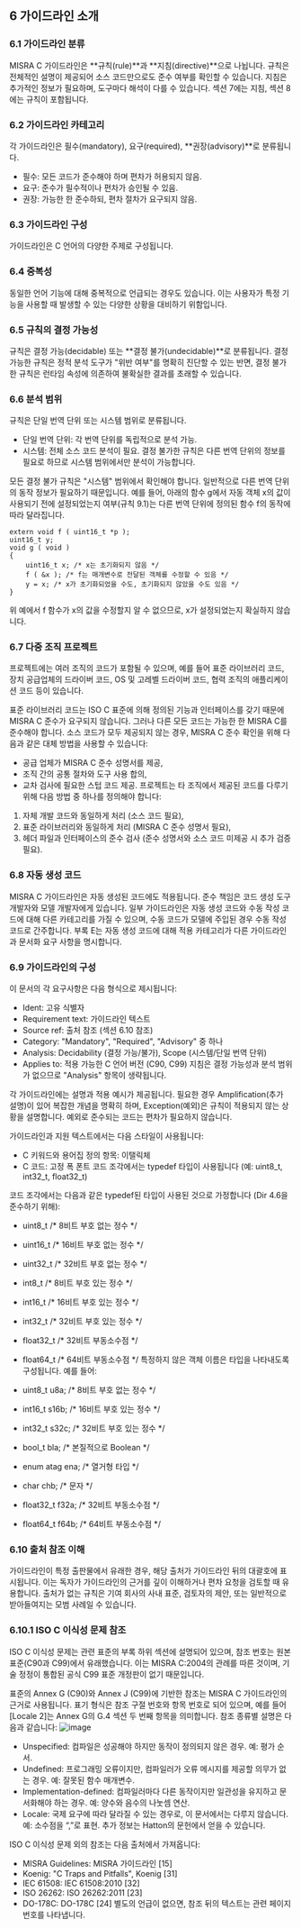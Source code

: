 ## 6 가이드라인 소개
### 6.1 가이드라인 분류
MISRA C 가이드라인은 **규칙(rule)**과 **지침(directive)**으로 나뉩니다. 규칙은 전체적인 설명이 제공되어 소스 코드만으로도 준수 여부를 확인할 수 있습니다. 지침은 추가적인 정보가 필요하며, 도구마다 해석이 다를 수 있습니다. 섹션 7에는 지침, 섹션 8에는 규칙이 포함됩니다.

### 6.2 가이드라인 카테고리
각 가이드라인은 필수(mandatory), 요구(required), **권장(advisory)**로 분류됩니다.

- 필수: 모든 코드가 준수해야 하며 편차가 허용되지 않음.
- 요구: 준수가 필수적이나 편차가 승인될 수 있음.
- 권장: 가능한 한 준수하되, 편차 절차가 요구되지 않음.
  
### 6.3 가이드라인 구성
가이드라인은 C 언어의 다양한 주제로 구성됩니다.

### 6.4 중복성
동일한 언어 기능에 대해 중복적으로 언급되는 경우도 있습니다. 이는 사용자가 특정 기능을 사용할 때 발생할 수 있는 다양한 상황을 대비하기 위함입니다.

### 6.5 규칙의 결정 가능성
규칙은 결정 가능(decidable) 또는 **결정 불가(undecidable)**로 분류됩니다. 결정 가능한 규칙은 정적 분석 도구가 "위반 여부"를 명확히 진단할 수 있는 반면, 결정 불가한 규칙은 런타임 속성에 의존하여 불확실한 결과를 초래할 수 있습니다.

### 6.6 분석 범위
규칙은 단일 번역 단위 또는 시스템 범위로 분류됩니다.

- 단일 번역 단위: 각 번역 단위를 독립적으로 분석 가능.
- 시스템: 전체 소스 코드 분석이 필요.
결정 불가한 규칙은 다른 번역 단위의 정보를 필요로 하므로 시스템 범위에서만 분석이 가능합니다.

모든 결정 불가 규칙은 "시스템" 범위에서 확인해야 합니다. 일반적으로 다른 번역 단위의 동작 정보가 필요하기 때문입니다. 예를 들어, 아래의 함수 g에서 자동 객체 x의 값이 사용되기 전에 설정되었는지 여부(규칙 9.1)는 다른 번역 단위에 정의된 함수 f의 동작에 따라 달라집니다.
```
extern void f ( uint16_t *p );
uint16_t y;
void g ( void )
{
    uint16_t x; /* x는 초기화되지 않음 */
    f ( &x ); /* f는 매개변수로 전달된 객체를 수정할 수 있음 */
    y = x; /* x가 초기화되었을 수도, 초기화되지 않았을 수도 있음 */
}
```
위 예에서 f 함수가 x의 값을 수정할지 알 수 없으므로, x가 설정되었는지 확실하지 않습니다.


### 6.7 다중 조직 프로젝트
프로젝트에는 여러 조직의 코드가 포함될 수 있으며, 예를 들어 표준 라이브러리 코드, 장치 공급업체의 드라이버 코드, OS 및 고레벨 드라이버 코드, 협력 조직의 애플리케이션 코드 등이 있습니다.

표준 라이브러리 코드는 ISO C 표준에 의해 정의된 기능과 인터페이스를 갖기 때문에 MISRA C 준수가 요구되지 않습니다. 그러나 다른 모든 코드는 가능한 한 MISRA C를 준수해야 합니다. 소스 코드가 모두 제공되지 않는 경우, MISRA C 준수 확인을 위해 다음과 같은 대체 방법을 사용할 수 있습니다:

- 공급 업체가 MISRA C 준수 성명서를 제공,
- 조직 간의 공통 절차와 도구 사용 합의,
- 교차 검사에 필요한 스텁 코드 제공.
프로젝트는 타 조직에서 제공된 코드를 다루기 위해 다음 방법 중 하나를 정의해야 합니다:

1. 자체 개발 코드와 동일하게 처리 (소스 코드 필요),
2. 표준 라이브러리와 동일하게 처리 (MISRA C 준수 성명서 필요),
3. 헤더 파일과 인터페이스의 준수 검사 (준수 성명서와 소스 코드 미제공 시 추가 검증 필요).

### 6.8 자동 생성 코드
MISRA C 가이드라인은 자동 생성된 코드에도 적용됩니다. 준수 책임은 코드 생성 도구 개발자와 모델 개발자에게 있습니다. 일부 가이드라인은 자동 생성 코드와 수동 작성 코드에 대해 다른 카테고리를 가질 수 있으며, 수동 코드가 모델에 주입된 경우 수동 작성 코드로 간주합니다. 부록 E는 자동 생성 코드에 대해 적용 카테고리가 다른 가이드라인과 문서화 요구 사항을 명시합니다.

### 6.9 가이드라인의 구성
이 문서의 각 요구사항은 다음 형식으로 제시됩니다:

- Ident: 고유 식별자
- Requirement text: 가이드라인 텍스트
- Source ref: 출처 참조 (섹션 6.10 참조)
- Category: "Mandatory", "Required", "Advisory" 중 하나
- Analysis: Decidability (결정 가능/불가), Scope (시스템/단일 번역 단위)
- Applies to: 적용 가능한 C 언어 버전 (C90, C99)
지침은 결정 가능성과 분석 범위가 없으므로 "Analysis" 항목이 생략됩니다.

각 가이드라인에는 설명과 적용 예시가 제공됩니다. 필요한 경우 Amplification(추가 설명)이 있어 복잡한 개념을 명확히 하며, Exception(예외)은 규칙이 적용되지 않는 상황을 설명합니다. 예외로 준수되는 코드는 편차가 필요하지 않습니다.

가이드라인과 지원 텍스트에서는 다음 스타일이 사용됩니다:

- C 키워드와 용어집 정의 항목: 이탤릭체
- C 코드: 고정 폭 폰트
코드 조각에서는 typedef 타입이 사용됩니다 (예: uint8_t, int32_t, float32_t)

코드 조각에서는 다음과 같은 typedef된 타입이 사용된 것으로 가정합니다 (Dir 4.6을 준수하기 위해):

- uint8_t /* 8비트 부호 없는 정수 */
- uint16_t /* 16비트 부호 없는 정수 */
- uint32_t /* 32비트 부호 없는 정수 */
- int8_t /* 8비트 부호 있는 정수 */
- int16_t /* 16비트 부호 있는 정수 */
- int32_t /* 32비트 부호 있는 정수 */
- float32_t /* 32비트 부동소수점 */
- float64_t /* 64비트 부동소수점 */
특정하지 않은 객체 이름은 타입을 나타내도록 구성됩니다. 예를 들어:

- uint8_t u8a; /* 8비트 부호 없는 정수 */
- int16_t s16b; /* 16비트 부호 있는 정수 */
- int32_t s32c; /* 32비트 부호 있는 정수 */
- bool_t bla; /* 본질적으로 Boolean */
- enum atag ena; /* 열거형 타입 */
- char chb; /* 문자 */
- float32_t f32a; /* 32비트 부동소수점 */
- float64_t f64b; /* 64비트 부동소수점 */

### 6.10 출처 참조 이해
가이드라인이 특정 출판물에서 유래한 경우, 해당 출처가 가이드라인 뒤의 대괄호에 표시됩니다. 이는 독자가 가이드라인의 근거를 깊이 이해하거나 편차 요청을 검토할 때 유용합니다. 출처가 없는 규칙은 기여 회사의 사내 표준, 검토자의 제안, 또는 일반적으로 받아들여지는 모범 사례일 수 있습니다.

### 6.10.1 ISO C 이식성 문제 참조
ISO C 이식성 문제는 관련 표준의 부록 하위 섹션에 설명되어 있으며, 참조 번호는 원본 표준(C90과 C99)에서 유래했습니다. 이는 MISRA C:2004의 관례를 따른 것이며, 기술 정정이 통합된 공식 C99 표준 개정판이 없기 때문입니다.

표준의 Annex G (C90)와 Annex J (C99)에 기반한 참조는 MISRA C 가이드라인의 근거로 사용됩니다. 표기 형식은 참조 구절 번호와 항목 번호로 되어 있으며, 예를 들어 [Locale 2]는 Annex G의 G.4 섹션 두 번째 항목을 의미합니다. 참조 종류별 설명은 다음과 같습니다:
![image](https://github.com/user-attachments/assets/4ad3c52b-564f-49af-82c2-6bcf363cb9b5)

- Unspecified: 컴파일은 성공해야 하지만 동작이 정의되지 않은 경우. 예: 평가 순서.
- Undefined: 프로그래밍 오류이지만, 컴파일러가 오류 메시지를 제공할 의무가 없는 경우. 예: 잘못된 함수 매개변수.
- Implementation-defined: 컴파일러마다 다른 동작이지만 일관성을 유지하고 문서화해야 하는 경우. 예: 양수와 음수의 나눗셈 연산.
- Locale: 국제 요구에 따라 달라질 수 있는 경우로, 이 문서에서는 다루지 않습니다. 예: 소수점을 “,”로 표현.
추가 정보는 Hatton의 문헌에서 얻을 수 있습니다.


ISO C 이식성 문제 외의 참조는 다음 출처에서 가져옵니다:

- MISRA Guidelines: MISRA 가이드라인 [15]
- Koenig: "C Traps and Pitfalls", Koenig [31]
- IEC 61508: IEC 61508:2010 [32]
- ISO 26262: ISO 26262:2011 [23]
- DO-178C: DO-178C [24]
별도의 언급이 없으면, 참조 뒤의 텍스트는 관련 페이지 번호를 나타냅니다.
